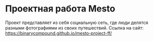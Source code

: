# Проектная работа Mesto
Проект представляет из себя социальную сеть, где люди делятся разными фотографиями из своих путешествий.
Ссылка на сайт: https://binarycompound.github.io/mesto-project-ff/
